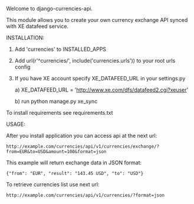 Welcome to django-currencies-api.

This module allows you to create your own currency exchange API synced with XE datafeed service.

INSTALLATION:

1) Add 'currencies' to INSTALLED_APPS

2) Add url(r'^currencies/', include('currencies.urls')) to your root urls config

3) If you have XE account specify XE_DATAFEED_URL in your settings.py

    a) XE_DATAFEED_URL = 'http://www.xe.com/dfs/datafeed2.cgi?xeuser'

    b) run python manage.py xe_sync


To install requirements see requirements.txt

USAGE:

After you install application you can access api at the next url:

    http://example.com/currencies/api/v1/currencies/exchange/?from=EUR&to=USD&amount=100&format=json

This example will return exchange data in JSON format:

    {"from": "EUR", "result": "143.45 USD", "to": "USD"}

To retrieve currencies list use next url:

    http://example.com/currencies/api/v1/currencies/?format=json
